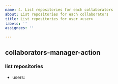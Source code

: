 ```yaml
---
name: 4. List repositories for each collaborators
about: List repositories for each collaborators
title: List repositories for user <user>
labels: ''
assignees: ''

---
```


## collaborators-manager-action
### list repositories
- users: <username>
